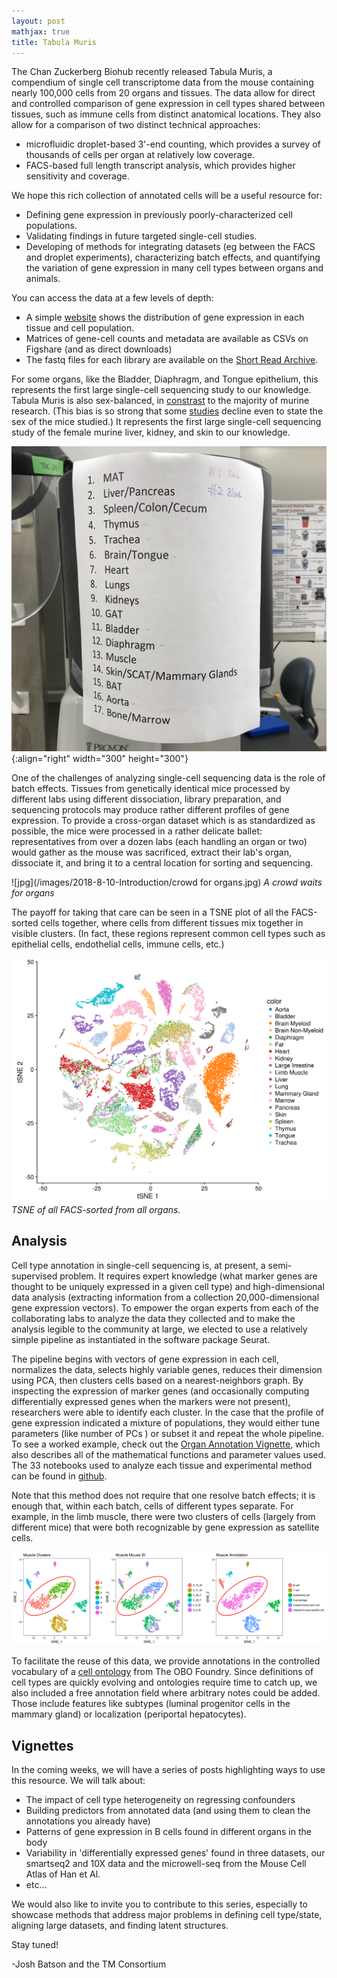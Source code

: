 ```yaml
---
layout: post
mathjax: true
title: Tabula Muris
---
```


The Chan Zuckerberg Biohub recently released Tabula Muris, a compendium of single cell transcriptome data from the mouse containing nearly 100,000 cells from 20 organs and tissues. The data allow for direct and controlled comparison of gene expression in cell types shared between tissues, such as immune cells from distinct anatomical locations. They also allow for a comparison of two distinct technical approaches:

* microfluidic droplet-based 3'-end counting, which provides a survey of thousands of cells per organ at relatively low coverage.
* FACS-based full length transcript analysis, which provides higher sensitivity and coverage.

We hope this rich collection of annotated cells will be a useful resource for:

* Defining gene expression in previously poorly-characterized cell populations.
* Validating findings in future targeted single-cell studies.
* Developing of methods for integrating datasets (eg between the FACS and droplet experiments), characterizing batch effects, and quantifying the variation of gene expression in many cell types between organs and animals.

You can access the data at a few levels of depth:

* A simple [website](http://tabula-muris.ds.czbiohub.org/) shows the distribution of gene expression in each tissue and cell population.
* Matrices of gene-cell counts and metadata are available as CSVs on Figshare (and as direct downloads)
* The fastq files for each library are available on the [Short Read Archive](https://www.ncbi.nlm.nih.gov/sra/?term=SRP131661).

For some organs, like the Bladder, Diaphragm, and Tongue epithelium, this represents the first large single-cell sequencing study to our knowledge. Tabula Muris is also sex-balanced, in [constrast](https://www.the-scientist.com/?articles.view/articleNo/48616/title/How-Much-Do-Sex-Differences-Matter-in-Mouse-Studies-/) to the majority of murine research. (This bias is so strong that some [studies](http://www.cell.com/action/showMethods?pii=S2405-4712%2816%2930265-4) decline even to state the sex of the mice studied.) It represents the first large single-cell sequencing study of the female murine liver, kidney, and skin to our knowledge.

![list of organs](/images/2018-8-10-Introduction/list_of_organs.jpg){:align="right" width="300" height="300"}

One of the challenges of analyzing single-cell sequencing data is the role of batch effects. Tissues from genetically identical mice processed by different labs using different dissociation, library preparation, and sequencing protocols may produce rather different profiles of gene expression. To provide a cross-organ dataset which is as standardized as possible, the mice were processed in a rather delicate ballet: representatives from over a dozen labs (each handling an organ or two) would gather as the mouse was sacrificed, extract their lab's organ, dissociate it, and bring it to a central location for sorting and sequencing.

![jpg](/images/2018-8-10-Introduction/crowd for organs.jpg)
*A crowd waits for organs*

The payoff for taking that care can be seen in a TSNE plot of all the FACS-sorted cells together, where cells from different tissues mix together in visible clusters. (In fact, these regions represent common cell types such as epithelial cells, endothelial cells, immune cells, etc.)

![](/images/2018-8-10-Introduction/facs_tsne_by_tissue.png)
*TSNE of all FACS-sorted from all organs.*

## Analysis

Cell type annotation in single-cell sequencing is, at present, a semi-supervised problem. It requires expert knowledge (what marker genes are thought to be uniquely expressed in a given cell type) and high-dimensional data analysis (extracting information from a collection 20,000-dimensional gene expression vectors). To empower the organ experts from each of the collaborating labs to analyze the data they collected and to make the analysis legible to the community at large, we elected to use a relatively simple pipeline as instantiated in the software package Seurat.

The pipeline begins with vectors of gene expression in each cell, normalizes the data, selects highly variable genes, reduces their dimension using PCA, then clusters cells based on a nearest-neighbors graph. By inspecting the expression of marker genes (and occasionally computing differentially expressed genes when the markers were not present), researchers were able to identify each cluster. In the case that the profile of gene expression indicated a mixture of populations, they would either tune parameters (like number of PCs ) or subset it and repeat the whole pipeline. To see a worked example, check out the [Organ Annotation Vignette](/files/Organ_Annotation_Vignette.pdf), which also describes all of the mathematical functions and parameter values used. The 33 notebooks used to analyze each tissue and experimental method can be found in [github](https://github.com/czbiohub/tabula-muris/tree/master/00_data_ingest/02_tissue_analysis_rmd).

Note that this method does not require that one resolve batch effects; it is enough that, within each batch, cells of different types separate. For example, in the limb muscle, there were two clusters of cells (largely from different mice) that were both recognizable by gene expression as satellite cells.

<img src="/images/2018-8-10-Introduction/muscle.png" alt="muscle tsne" width="1500px"/>

To facilitate the reuse of this data, we provide annotations in the controlled vocabulary of a [cell ontology](http://obofoundry.org/ontology/cl.html) from The OBO Foundry. Since definitions of cell types are quickly evolving and ontologies require time to catch up, we also included a free annotation field where arbitrary notes could be added. Those include features like subtypes (luminal progenitor cells in the mammary gland) or localization (periportal hepatocytes).

## Vignettes

In the coming weeks, we will have a series of posts highlighting ways to use this resource. We will talk about:

* The impact of cell type heterogeneity on regressing confounders
* Building predictors from annotated data (and using them to clean the annotations you already have)
* Patterns of gene expression in B cells found in different organs in the body
* Variability in 'differentially expressed genes' found in three datasets, our smartseq2 and 10X data and the microwell-seq from the Mouse Cell Atlas of Han et Al.
* etc...

We would also like to invite you to contribute to this series, especially to showcase methods that address major problems in defining cell type/state, aligning large datasets, and finding latent structures.

Stay tuned!

-Josh Batson and the TM Consortium
